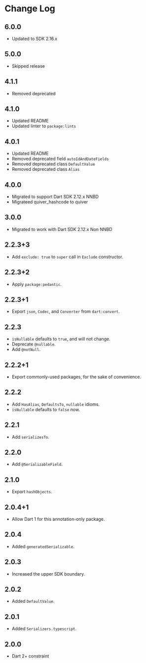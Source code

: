 # Change Log

## 6.0.0

* Updated to SDK 2.16.x

## 5.0.0

* Skipped release

## 4.1.1

* Removed deprecated

## 4.1.0

* Updated README
* Updated linter to `package:lints`

## 4.0.1

* Updated README
* Removed deprecated field `autoIdAndDateFields`
* Removed deprecated class `DefaultValue`
* Removed deprecated class `Alias`

## 4.0.0

* Migrated to support Dart SDK 2.12.x NNBD
* Migrateed quiver_hashcode to quiver

## 3.0.0

* Migrated to work with Dart SDK 2.12.x Non NNBD

## 2.2.3+3

* Add `exclude: true` to `super` call in `Exclude` constructor.

## 2.2.3+2

* Apply `package:pedantic`.

## 2.2.3+1

* Export `json`, `Codec`, and `Converter` from `dart:convert`.

## 2.2.3

* `isNullable` defaults to `true`, and will not change.
* Deprecate `@nullable`.
* Add `@notNull`.

## 2.2.2+1

* Export commonly-used packages, for the sake of convenience.

## 2.2.2

* Add `HasAlias`, `DefaultsTo`, `nullable` idioms.
* `isNullable` defaults to `false` now.

## 2.2.1

* Add `serializesTo`.

## 2.2.0

* Add `@SerializableField`.

## 2.1.0

* Export `hashObjects`.

## 2.0.4+1

* Allow Dart 1 for this annotation-only package.

## 2.0.4

* Added `generatedSerializable`.

## 2.0.3

* Increased the upper SDK boundary.

## 2.0.2

* Added `DefaultValue`.

## 2.0.1

* Added `Serializers.typescript`.

## 2.0.0

* Dart 2+ constraint
